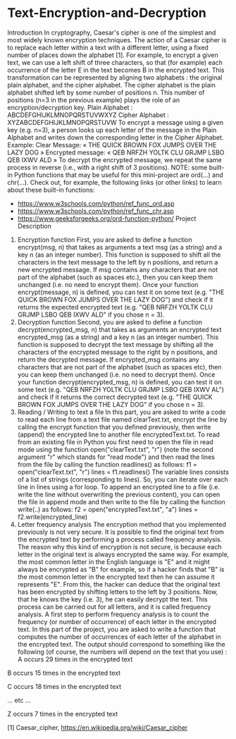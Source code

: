 # Text-Encryption-and-Decryption
Introduction
In cryptography, Caesar's cipher is one of the simplest and most widely known encryption techniques. The action of a Caesar cipher is to replace each letter within a text with a different letter, using a fixed number of places down the alphabet [1].
For example, to encrypt a given text, we can use a left shift of three characters, so that (for example) each occurrence of the letter E in the text becomes B in the encrypted text.
This transformation can be represented by aligning two alphabets : the original plain alphabet, and the cipher alphabet. The cipher alphabet is the plain alphabet shifted left by some number of positions n. This number of positions (n=3 in the previous example) plays the role of an encryption/decryption key.
Plain Alphabet :
ABCDEFGHIJKLMNOPQRSTUVWXYZ
Cipher Alphabet :
XYZABCDEFGHIJKLMNOPQRSTUVW
To encrypt a message using a given key (e.g. n=3), a person looks up each letter of the message in the Plain Alphabet and writes down the corresponding letter in the Cipher Alphabet. Example:
Clear Message:
« THE QUICK BROWN FOX JUMPS OVER THE LAZY DOG »
Encrypted message:
« QEB NRFZH YOLTK CLU GRJMP LSBO QEB IXWV ALD »
To decrypt the encrypted message, we repeat the same process in reverse (i.e., with a right shift of 3 positions).
NOTE: some built-in Python functions that may be useful for this mini-project are ord(…) and chr(…). Check out, for example, the following links (or other links) to learn about these built-in functions:
- https://www.w3schools.com/python/ref_func_ord.asp
- https://www.w3schools.com/python/ref_func_chr.asp
- https://www.geeksforgeeks.org/ord-function-python/
Project Description
1. Encryption function
First, you are asked to define a function encrypt(msg, n) that takes as arguments a text msg (as a string) and a key n (as an integer number). This function is supposed to shift all the characters in the text message to the left by n positions, and return a new encrypted message.
If msg contains any characters that are not part of the alphabet (such as spaces etc.), then you can keep them unchanged (i.e. no need to encrypt them).
Once your function encrypt(message, n) is defined, you can test it on some text (e.g. "THE QUICK BROWN FOX JUMPS OVER THE LAZY DOG") and check if it returns the expected encrypted text (e.g. "QEB NRFZH YOLTK CLU GRJMP LSBO QEB IXWV ALD" if you chose n = 3).
2. Decryption function
Second, you are asked to define a function decrypt(encrypted_msg, n) that takes as arguments an encrypted text encrypted_msg (as a string) and a key n (as an integer number). This function is supposed to decrypt the text message by shifting all the characters of the encrypted message to the right by n positions, and return the decrypted message.
If encrypted_msg contains any characters that are not part of the alphabet (such as spaces etc), then you can keep them unchanged (i.e. no need to decrypt them).
Once your function decrypt(encrypted_msg, n) is defined, you can test it on some text (e.g. "QEB NRFZH YOLTK CLU GRJMP LSBO QEB IXWV AL") and check if it
returns the correct decrypted text (e.g. "THE QUICK BROWN FOX JUMPS OVER THE LAZY DOG" if you chose n = 3).
3. Reading / Writing to text a file
In this part, you are asked to write a code to read each line from a text file named clearText.txt, encrypt the line by calling the encrypt function that you defined previously, then write (append) the encrypted line to another file encryptedText.txt.
To read from an existing file in Python you first need to open the file in read mode using the function open("clearText.txt", "r") (note the second argument "r" which stands for "read mode") and then read the lines from the file by calling the function readlines() as follows:
f1 = open("clearText.txt", "r")
lines = f1.readlines()
The variable lines consists of a list of strings (corresponding to lines). So, you can iterate over each line in lines using a for loop.
To append an encrypted line to a file (i.e. write the line without overwriting the previous content), you can open the file in append mode and then write to the file by calling the function write(..) as follows:
f2 = open("encryptedText.txt", "a")
lines = f2.write(encrypted_line)
4. Letter frequency analysis
The encryption method that you implemented previously is not very secure. It is possible to find the original text from the encrypted text by performing a process called frequency analysis.
The reason why this kind of encryption is not secure, is because each letter in the original text is always encrypted the same way. For example, the most common letter in the English language is "E" and it might always be encrypted as "B" for example, so if a hacker finds that "B" is the most common letter in the encrypted text then he can assume it represents "E". From this, the hacker can deduce that the original text has been encrypted by shifting letters to the left by 3 positions. Now, that he knows the key (i.e. 3), he can easily decrypt the text. This process can be carried out for all letters, and it is called frequency analysis.
A first step to perform frequency analysis is to count the frequency (or number of occurrence) of each letter in the encrypted text.
In this part of the project, you are asked to write a function that computes the number of occurrences of each letter of the alphabet in the encrypted text. The output should correspond to something like the following (of course, the numbers will depend on the text that you use) :
A occurs 29 times in the encrypted text

B occurs 15 times in the encrypted text

C occurs 18 times in the encrypted text

... etc ...

Z occurs 7 times in the encrypted text

[1] Caesar_cipher, https://en.wikipedia.org/wiki/Caesar_cipher
